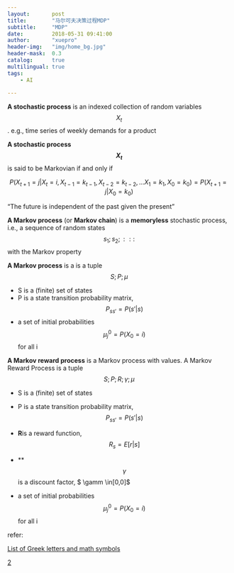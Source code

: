 ```yaml
---
layout:       post
title:        "马尔可夫决策过程MDP"
subtitle:     "MDP"
date:         2018-05-31 09:41:00
author:       "xuepro"
header-img:   "img/home_bg.jpg"
header-mask:  0.3
catalog:      true
multilingual: true
tags:
    - AI
     
---    
```


**A stochastic process** is an indexed collection of random variables $$ {X_t} $$.
 e.g., time series of weekly demands for a product
 
**A stochastic process $$ X_t $$** is said to be Markovian if and only if

$$ P(X_{t+1}=j| X_t=i,X_{t-1}=k_{t-1},X_{t-2}=k_{t-2},...X_1=k_1,X_0=k_0) = P(X_{t+1}=j|X_0=k_0) $$

   “The future is independent of the past given the present”
   
**A Markov process** (or **Markov chain**) is a **memoryless** stochastic process, i.e., a sequence of random states
$$s_1; s_2; : : :$$ with the Markov property

**A Markov process**  is a is a tuple $$ S;P; \mu $$

* S is a (finite) set of states
* P is a state transition probability matrix, $$P_{ss'} = P(s' | s) $$
* a set of initial probabilities $$ \mu_j^0 = P(X_0=i)$$ for all i

**A Markov reward process** is a Markov process with values.
A Markov Reward Process is a tuple $$S;P;R;\gamma; \mu $$

* S is a (finite) set of states
* P is a state transition probability matrix, $$P_{ss'} = P(s' | s) $$

* **R**is a reward function,$$ R_s = E[r|s] $$
* **$$\gamma$$ is a discount factor,  $ \gamm \in[0,0]$
* a set of initial probabilities $$ \mu_j^0 = P(X_0=i)$$ for all i


refer:

[List of Greek letters and math symbols](https://www.sharelatex.com/learn/List_of_Greek_letters_and_math_symbols)

[2](http://web.ift.uib.no/Teori/KURS/WRK/TeX/symALL.html)
